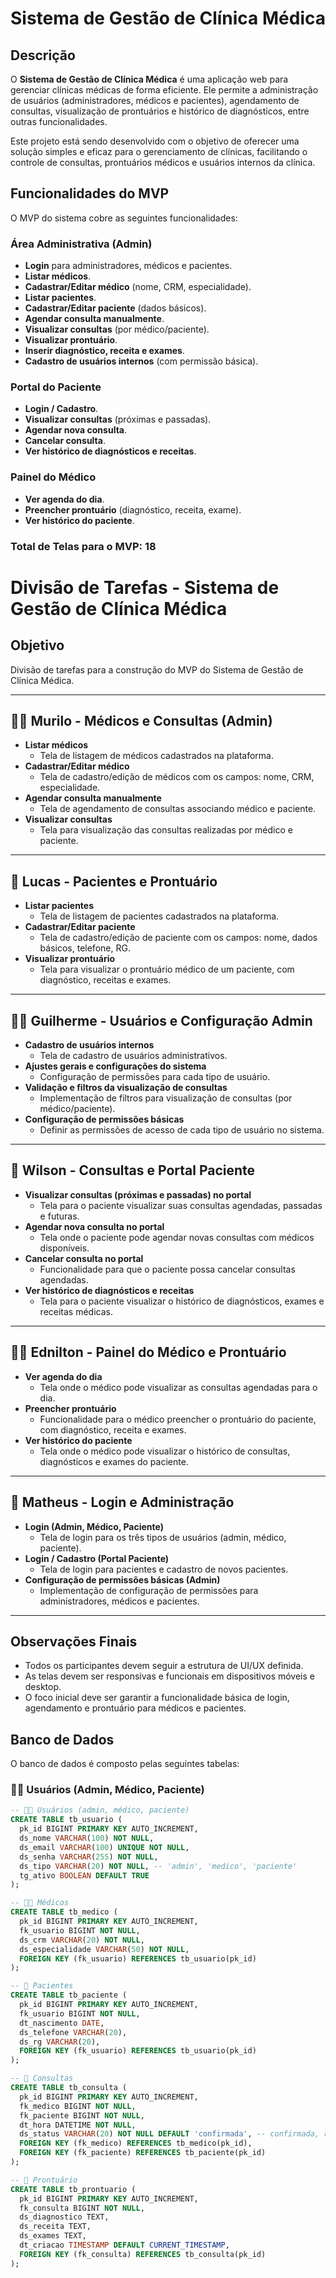 # Sistema de Gestão de Clínica Médica

## Descrição

O **Sistema de Gestão de Clínica Médica** é uma aplicação web para gerenciar clínicas médicas de forma eficiente. Ele permite a administração de usuários (administradores, médicos e pacientes), agendamento de consultas, visualização de prontuários e histórico de diagnósticos, entre outras funcionalidades.

Este projeto está sendo desenvolvido com o objetivo de oferecer uma solução simples e eficaz para o gerenciamento de clínicas, facilitando o controle de consultas, prontuários médicos e usuários internos da clínica.

## Funcionalidades do MVP

O MVP do sistema cobre as seguintes funcionalidades:

### Área Administrativa (Admin)
- **Login** para administradores, médicos e pacientes.
- **Listar médicos**.
- **Cadastrar/Editar médico** (nome, CRM, especialidade).
- **Listar pacientes**.
- **Cadastrar/Editar paciente** (dados básicos).
- **Agendar consulta manualmente**.
- **Visualizar consultas** (por médico/paciente).
- **Visualizar prontuário**.
- **Inserir diagnóstico, receita e exames**.
- **Cadastro de usuários internos** (com permissão básica).

### Portal do Paciente
- **Login / Cadastro**.
- **Visualizar consultas** (próximas e passadas).
- **Agendar nova consulta**.
- **Cancelar consulta**.
- **Ver histórico de diagnósticos e receitas**.

### Painel do Médico
- **Ver agenda do dia**.
- **Preencher prontuário** (diagnóstico, receita, exame).
- **Ver histórico do paciente**.

### Total de Telas para o MVP: 18


# Divisão de Tarefas - Sistema de Gestão de Clínica Médica

## Objetivo
Divisão de tarefas para a construção do MVP do Sistema de Gestão de Clínica Médica.

---

## 🧑‍💼 **Murilo** - **Médicos e Consultas (Admin)**

- **Listar médicos**
  - Tela de listagem de médicos cadastrados na plataforma.
- **Cadastrar/Editar médico**
  - Tela de cadastro/edição de médicos com os campos: nome, CRM, especialidade.
- **Agendar consulta manualmente**
  - Tela de agendamento de consultas associando médico e paciente.
- **Visualizar consultas**
  - Tela para visualização das consultas realizadas por médico e paciente.

---

## 👤 **Lucas** - **Pacientes e Prontuário**

- **Listar pacientes**
  - Tela de listagem de pacientes cadastrados na plataforma.
- **Cadastrar/Editar paciente**
  - Tela de cadastro/edição de paciente com os campos: nome, dados básicos, telefone, RG.
- **Visualizar prontuário**
  - Tela para visualizar o prontuário médico de um paciente, com diagnóstico, receitas e exames.

---

## 👨‍💼 **Guilherme** - **Usuários e Configuração Admin**

- **Cadastro de usuários internos**
  - Tela de cadastro de usuários administrativos.
- **Ajustes gerais e configurações do sistema**
  - Configuração de permissões para cada tipo de usuário.
- **Validação e filtros da visualização de consultas**
  - Implementação de filtros para visualização de consultas (por médico/paciente).
- **Configuração de permissões básicas**
  - Definir as permissões de acesso de cada tipo de usuário no sistema.

---

## 👥 **Wilson** - **Consultas e Portal Paciente**

- **Visualizar consultas (próximas e passadas) no portal**
  - Tela para o paciente visualizar suas consultas agendadas, passadas e futuras.
- **Agendar nova consulta no portal**
  - Tela onde o paciente pode agendar novas consultas com médicos disponíveis.
- **Cancelar consulta no portal**
  - Funcionalidade para que o paciente possa cancelar consultas agendadas.
- **Ver histórico de diagnósticos e receitas**
  - Tela para o paciente visualizar o histórico de diagnósticos, exames e receitas médicas.

---

## 🧑‍⚕️ **Ednilton** - **Painel do Médico e Prontuário**

- **Ver agenda do dia**
  - Tela onde o médico pode visualizar as consultas agendadas para o dia.
- **Preencher prontuário**
  - Funcionalidade para o médico preencher o prontuário do paciente, com diagnóstico, receita e exames.
- **Ver histórico do paciente**
  - Tela onde o médico pode visualizar o histórico de consultas, diagnósticos e exames do paciente.

---

## 🔐 **Matheus** - **Login e Administração**

- **Login (Admin, Médico, Paciente)**
  - Tela de login para os três tipos de usuários (admin, médico, paciente).
- **Login / Cadastro (Portal Paciente)**
  - Tela de login para pacientes e cadastro de novos pacientes.
- **Configuração de permissões básicas (Admin)**
  - Implementação de configuração de permissões para administradores, médicos e pacientes.

---

## Observações Finais

- Todos os participantes devem seguir a estrutura de UI/UX definida.
- As telas devem ser responsivas e funcionais em dispositivos móveis e desktop.
- O foco inicial deve ser garantir a funcionalidade básica de login, agendamento e prontuário para médicos e pacientes.









## Banco de Dados

O banco de dados é composto pelas seguintes tabelas:

### 🧑‍💼 Usuários (Admin, Médico, Paciente)
```sql
-- 🧑‍💼 Usuários (admin, médico, paciente)
CREATE TABLE tb_usuario (
  pk_id BIGINT PRIMARY KEY AUTO_INCREMENT,
  ds_nome VARCHAR(100) NOT NULL,
  ds_email VARCHAR(100) UNIQUE NOT NULL,
  ds_senha VARCHAR(255) NOT NULL,
  ds_tipo VARCHAR(20) NOT NULL, -- 'admin', 'medico', 'paciente'
  tg_ativo BOOLEAN DEFAULT TRUE
);

-- 🧑‍⚕️ Médicos
CREATE TABLE tb_medico (
  pk_id BIGINT PRIMARY KEY AUTO_INCREMENT,
  fk_usuario BIGINT NOT NULL,
  ds_crm VARCHAR(20) NOT NULL,
  ds_especialidade VARCHAR(50) NOT NULL,
  FOREIGN KEY (fk_usuario) REFERENCES tb_usuario(pk_id)
);

-- 👤 Pacientes
CREATE TABLE tb_paciente (
  pk_id BIGINT PRIMARY KEY AUTO_INCREMENT,
  fk_usuario BIGINT NOT NULL,
  dt_nascimento DATE,
  ds_telefone VARCHAR(20),
  ds_rg VARCHAR(20),
  FOREIGN KEY (fk_usuario) REFERENCES tb_usuario(pk_id)
);

-- 📅 Consultas
CREATE TABLE tb_consulta (
  pk_id BIGINT PRIMARY KEY AUTO_INCREMENT,
  fk_medico BIGINT NOT NULL,
  fk_paciente BIGINT NOT NULL,
  dt_hora DATETIME NOT NULL,
  ds_status VARCHAR(20) NOT NULL DEFAULT 'confirmada', -- confirmada, realizada, faltou, cancelada
  FOREIGN KEY (fk_medico) REFERENCES tb_medico(pk_id),
  FOREIGN KEY (fk_paciente) REFERENCES tb_paciente(pk_id)
);

-- 📂 Prontuário
CREATE TABLE tb_prontuario (
  pk_id BIGINT PRIMARY KEY AUTO_INCREMENT,
  fk_consulta BIGINT NOT NULL,
  ds_diagnostico TEXT,
  ds_receita TEXT,
  ds_exames TEXT,
  dt_criacao TIMESTAMP DEFAULT CURRENT_TIMESTAMP,
  FOREIGN KEY (fk_consulta) REFERENCES tb_consulta(pk_id)
);




